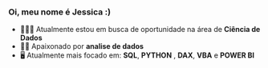 ### Oi, meu nome é Jessica :)     

- 👨🏻‍💻 Atualmente estou em busca de oportunidade na área de **Ciência de Dados** 
- 🧗🏼 Apaixonado por **analise de dados** 
- 🖥️ Atualmente mais focado em: **SQL**, **PYTHON** , **DAX**, **VBA** e **POWER BI**


</div>

##


